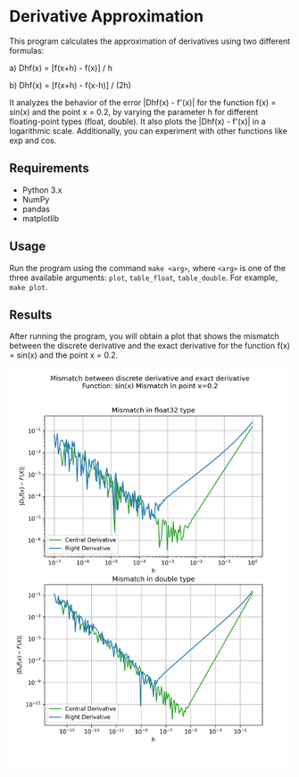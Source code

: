 # Derivative Approximation

This program calculates the approximation of derivatives using two different formulas:

a) Dhf(x) = [f(x+h) - f(x)] / h

b) Dhf(x) = [f(x+h) - f(x-h)] / (2h)


It analyzes the behavior of the error |Dhf(x) - f'(x)| for the function f(x) = sin(x) and the point x = 0.2, by varying the parameter h for different floating-point types (float, double). It also plots the |Dhf(x) - f'(x)| in a logarithmic scale. Additionally, you can experiment with other functions like exp and cos.

## Requirements

- Python 3.x
- NumPy
- pandas
- matplotlib

## Usage

Run the program using the command `make <arg>`, where `<arg>` is one of the three available arguments: `plot`, `table_float`, `table_double`. For example, `make plot`.


## Results

After running the program, you will obtain a plot that shows the mismatch between the discrete derivative and the exact derivative for the function f(x) = sin(x) and the point x = 0.2.

![plot.png](generated_plots%2Fplot.png)
